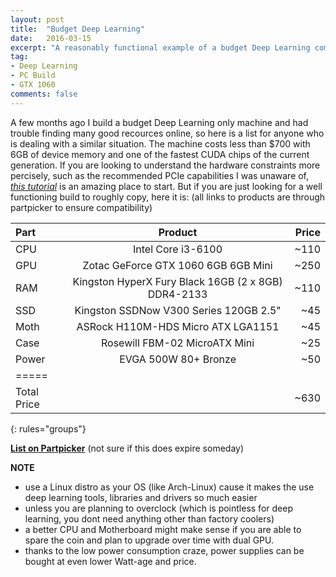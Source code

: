 ```yaml
---
layout: post
title:  "Budget Deep Learning"
date:   2016-03-15
excerpt: "A reasonably functional example of a budget Deep Learning computer build."
tag:
- Deep Learning
- PC Build
- GTX 1060
comments: false
---
```


A few months ago I build a budget Deep Learning only machine and had trouble finding many good recources online, so here is a list for anyone who is dealing with a similar situation. The machine costs less than $700 with 6GB of device memory and one of the fastest CUDA chips of the current generation. If you are looking to understand the hardware constraints more percisely, such as the recommended PCIe capabilities I was unaware of, *[this tutorial](http://timdettmers.com/2015/03/09/deep-learning-hardware-guide/)* is an amazing place to start. But if you are just looking for a well functioning build to roughly copy, here it is: (all links to products are through partpicker to ensure compatibility)

| Part | Product | Price |
|:--------|:-------:|--------:|
| CPU   | Intel Core i3-6100   | ~110   |
| GPU   | Zotac GeForce GTX 1060 6GB 6GB Mini   | ~250   |
| RAM   | Kingston HyperX Fury Black 16GB (2 x 8GB) DDR4-2133   | ~110   |
| SSD   | Kingston SSDNow V300 Series 120GB 2.5"   | ~45   |
| Moth   | ASRock H110M-HDS Micro ATX LGA1151   | ~45   |
| Case   | Rosewill FBM-02 MicroATX Mini   | ~25   |
| Power   | EVGA 500W 80+ Bronze   | ~50   |
|=====
| Total Price  |   | ~630
{: rules="groups"}

**[List on Partpicker](https://pcpartpicker.com/list/hvX33F)** (not sure if this does expire someday)

**NOTE** 

* use a Linux distro as your OS (like Arch-Linux) cause it makes the use deep learning tools, libraries and drivers so much easier
* unless you are planning to overclock (which is pointless for deep learning, you dont need anything other than factory coolers)
* a better CPU and Motherboard might make sense if you are able to spare the coin and plan to upgrade over time with dual GPU.
* thanks to the low power consumption craze, power supplies can be bought at even lower Watt-age and price.

